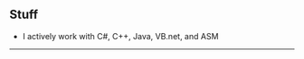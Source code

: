 ## Stuff
- I actively work with C#, C++, Java, VB.net, and ASM
---
[youtube]: https://www.youtube.com/channel/UC-22kxkKtKnBZugyPFwl9bw
